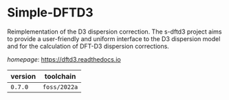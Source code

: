 # Simple-DFTD3

Reimplementation of the D3 dispersion correction. The s-dftd3 project aims to provide a user-friendly and uniform interface to the D3 dispersion model and for the calculation of DFT-D3 dispersion corrections.

*homepage*: <https://dftd3.readthedocs.io>

version | toolchain
--------|----------
``0.7.0`` | ``foss/2022a``
